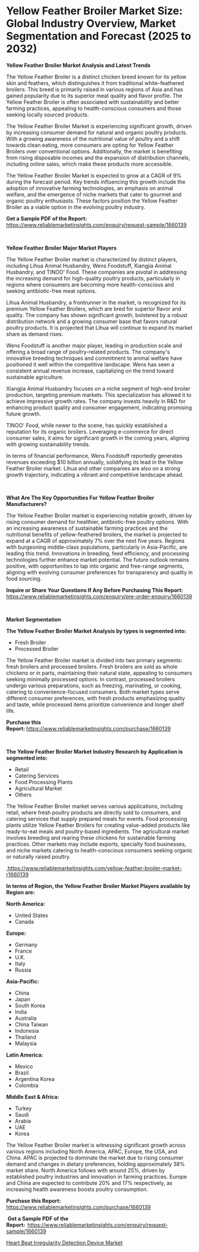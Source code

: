 <p><h1>Yellow Feather Broiler Market Size: Global Industry Overview, Market Segmentation and Forecast (2025 to 2032)</h1></p><p><strong>Yellow Feather Broiler Market Analysis and Latest Trends</strong></p>
<p><p>The Yellow Feather Broiler is a distinct chicken breed known for its yellow skin and feathers, which distinguishes it from traditional white-feathered broilers. This breed is primarily raised in various regions of Asia and has gained popularity due to its superior meat quality and flavor profile. The Yellow Feather Broiler is often associated with sustainability and better farming practices, appealing to health-conscious consumers and those seeking locally sourced products.</p><p>The Yellow Feather Broiler Market is experiencing significant growth, driven by increasing consumer demand for natural and organic poultry products. With a growing awareness of the nutritional value of poultry and a shift towards clean eating, more consumers are opting for Yellow Feather Broilers over conventional options. Additionally, the market is benefiting from rising disposable incomes and the expansion of distribution channels, including online sales, which make these products more accessible.</p><p>The Yellow Feather Broiler Market is expected to grow at a CAGR of 9% during the forecast period. Key trends influencing this growth include the adoption of innovative farming technologies, an emphasis on animal welfare, and the emergence of niche markets that cater to gourmet and organic poultry enthusiasts. These factors position the Yellow Feather Broiler as a viable option in the evolving poultry industry.</p></p>
<p><strong>Get a Sample PDF of the Report:&nbsp;</strong> <a href="https://www.reliablemarketinsights.com/enquiry/request-sample/1660139?utm_campaign=2004&utm_medium=2&utm_source=Github&utm_content=ia&utm_term=17012025&utm_id=yellow-feather-broiler">https://www.reliablemarketinsights.com/enquiry/request-sample/1660139</a></p>
<p>&nbsp;</p>
<p><strong>Yellow Feather Broiler Major Market Players</strong></p>
<p><p>The Yellow Feather Broiler market is characterized by distinct players, including Lihua Animal Husbandry, Wens Foodstuff, Xiangjia Animal Husbandry, and TINOO' Food. These companies are pivotal in addressing the increasing demand for high-quality poultry products, particularly in regions where consumers are becoming more health-conscious and seeking antibiotic-free meat options.</p><p>Lihua Animal Husbandry, a frontrunner in the market, is recognized for its premium Yellow Feather Broilers, which are bred for superior flavor and quality. The company has shown significant growth, bolstered by a robust distribution network and a growing consumer base that favors natural poultry products. It is projected that Lihua will continue to expand its market share as demand rises.</p><p>Wens Foodstuff is another major player, leading in production scale and offering a broad range of poultry-related products. The company's innovative breeding techniques and commitment to animal welfare have positioned it well within the competitive landscape. Wens has seen a consistent annual revenue increase, capitalizing on the trend toward sustainable agriculture.</p><p>Xiangjia Animal Husbandry focuses on a niche segment of high-end broiler production, targeting premium markets. This specialization has allowed it to achieve impressive growth rates. The company invests heavily in R&D for enhancing product quality and consumer engagement, indicating promising future growth.</p><p>TINOO' Food, while newer to the scene, has quickly established a reputation for its organic broilers. Leveraging e-commerce for direct consumer sales, it aims for significant growth in the coming years, aligning with growing sustainability trends.</p><p>In terms of financial performance, Wens Foodstuff reportedly generates revenues exceeding $10 billion annually, solidifying its lead in the Yellow Feather Broiler market. Lihua and other companies are also on a strong growth trajectory, indicating a vibrant and competitive landscape ahead.</p></p>
<p>&nbsp;</p>
<p><strong>What Are The Key Opportunities For Yellow Feather Broiler Manufacturers?</strong></p>
<p><p>The Yellow Feather Broiler market is experiencing notable growth, driven by rising consumer demand for healthier, antibiotic-free poultry options. With an increasing awareness of sustainable farming practices and the nutritional benefits of yellow-feathered broilers, the market is projected to expand at a CAGR of approximately 7% over the next five years. Regions with burgeoning middle-class populations, particularly in Asia-Pacific, are leading this trend. Innovations in breeding, feed efficiency, and processing technologies further enhance market potential. The future outlook remains positive, with opportunities to tap into organic and free-range segments, aligning with evolving consumer preferences for transparency and quality in food sourcing.</p></p>
<p><strong>Inquire or Share Your Questions If Any Before Purchasing This Report:</strong> <a href="https://www.reliablemarketinsights.com/enquiry/pre-order-enquiry/1660139?utm_campaign=2004&utm_medium=2&utm_source=Github&utm_content=ia&utm_term=17012025&utm_id=yellow-feather-broiler">https://www.reliablemarketinsights.com/enquiry/pre-order-enquiry/1660139</a></p>
<p>&nbsp;</p>
<p><strong>Market Segmentation</strong></p>
<p><strong>The Yellow Feather Broiler Market Analysis by types is segmented into:</strong></p>
<p><ul><li>Fresh Broiler</li><li>Processed Broiler</li></ul></p>
<p><p>The Yellow Feather Broiler market is divided into two primary segments: fresh broilers and processed broilers. Fresh broilers are sold as whole chickens or in parts, maintaining their natural state, appealing to consumers seeking minimally processed options. In contrast, processed broilers undergo various preparations, such as freezing, marinating, or cooking, catering to convenience-focused consumers. Both market types serve different consumer preferences, with fresh products emphasizing quality and taste, while processed items prioritize convenience and longer shelf life.</p></p>
<p><strong>Purchase this Report:&nbsp;</strong><a href="https://www.reliablemarketinsights.com/purchase/1660139?utm_campaign=2004&utm_medium=2&utm_source=Github&utm_content=ia&utm_term=17012025&utm_id=yellow-feather-broiler">https://www.reliablemarketinsights.com/purchase/1660139</a></p>
<p>&nbsp;</p>
<p><strong>The Yellow Feather Broiler Market Industry Research by Application is segmented into:</strong></p>
<p><ul><li>Retail</li><li>Catering Services</li><li>Food Processing Plants</li><li>Agricultural Market</li><li>Others</li></ul></p>
<p><p>The Yellow Feather Broiler market serves various applications, including retail, where fresh poultry products are directly sold to consumers, and catering services that supply prepared meals for events. Food processing plants utilize Yellow Feather Broilers for creating value-added products like ready-to-eat meals and poultry-based ingredients. The agricultural market involves breeding and rearing these chickens for sustainable farming practices. Other markets may include exports, specialty food businesses, and niche markets catering to health-conscious consumers seeking organic or naturally raised poultry.</p></p>
<p><a href="https://www.reliablemarketinsights.com/yellow-feather-broiler-market-r1660139?utm_campaign=2004&utm_medium=2&utm_source=Github&utm_content=ia&utm_term=17012025&utm_id=yellow-feather-broiler">&nbsp;https://www.reliablemarketinsights.com/yellow-feather-broiler-market-r1660139</a></p>
<p><strong>In terms of Region, the Yellow Feather Broiler Market Players available by Region are:</strong></p>
<p>
    <p> <strong> North America: </strong>
        <ul>
            <li>United States</li>
            <li>Canada</li>
        </ul>
        </p> 
    <p> <strong> Europe: </strong>
        <ul>
            <li>Germany</li>
            <li>France</li>
            <li>U.K.</li>
            <li>Italy</li>
            <li>Russia</li>
        </ul>
        </p> 
    <p> <strong> Asia-Pacific: </strong>
        <ul>
            <li>China</li>
            <li>Japan</li>
            <li>South Korea</li>
            <li>India</li>
            <li>Australia</li>
            <li>China Taiwan</li>
            <li>Indonesia</li>
            <li>Thailand</li>
            <li>Malaysia</li>
        </ul>
        </p> 
    <p> <strong> Latin America: </strong>
        <ul>
            <li>Mexico</li>
            <li>Brazil</li>
            <li>Argentina Korea</li>
            <li>Colombia</li>
        </ul>
        </p> 
    <p> <strong> Middle East & Africa: </strong>
        <ul>
            <li>Turkey</li>
            <li>Saudi</li>
            <li>Arabia</li>
            <li>UAE</li>
            <li>Korea</li>
        </ul>
    </p>
    </p>
<p><p>The Yellow Feather Broiler market is witnessing significant growth across various regions including North America, APAC, Europe, the USA, and China. APAC is projected to dominate the market due to rising consumer demand and changes in dietary preferences, holding approximately 38% market share. North America follows with around 25%, driven by established poultry industries and innovation in farming practices. Europe and China are expected to contribute 20% and 17% respectively, as increasing health awareness boosts poultry consumption.</p></p>
<p><strong>Purchase this Report: </strong><a href="https://www.reliablemarketinsights.com/purchase/1660139?utm_campaign=2004&utm_medium=2&utm_source=Github&utm_content=ia&utm_term=17012025&utm_id=yellow-feather-broiler">https://www.reliablemarketinsights.com/purchase/1660139</a></p>
<p>&nbsp;<strong>Get a Sample PDF of the Report:&nbsp;&nbsp;</strong><a href="https://www.reliablemarketinsights.com/enquiry/request-sample/1660139?utm_campaign=2004&utm_medium=2&utm_source=Github&utm_content=ia&utm_term=17012025&utm_id=yellow-feather-broiler">https://www.reliablemarketinsights.com/enquiry/request-sample/1660139</a></p>
<p><strong></strong></p>
<p><p><a href="https://github.com/globismark/Market-Research-Report-List-6/blob/main/heart-beat-irregularity-detection-device-market.md?utm_campaign=2004&utm_medium=2&utm_source=Github&utm_content=ia&utm_term=17012025&utm_id=yellow-feather-broiler">Heart Beat Irregularity Detection Device Market</a></p></p>